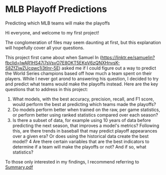 # MLB Playoff Predictions
Predicting which MLB teams will make the playoffs

Hi everyone, and welcome to my first project!

The conglomeration of files may seem daunting at first, but this explanation will hopefully cover all your questions.

This project first came about when Samuel In (https://linktr.ee/samuelin?fbclid=IwAR1HS47i7sVsvO7E8OKT5EKpV6zQNXHnvsK-S8ZfZjwZUcqwc1i3tInr-5E) asked me if I could figure out a way to predict the World Series champions based off how much a team spent on their players. While I never got arond to answering his question, I decided to try and predict what teams would make the playoffs instead. Here are the key questions that to address in this project:

1. What models, with the best accuracy, precision, recall, and F1 score, would perform the best at predicting which teams made the playoffs?
2. Do models perform better when trained on the raw, per game statistics, or perform better using ranked statistics compared over each season?
3. Is there a subset of data, for example using 10 years of data before predicting the next season, that improves a model's metrics? Following this, are there trends in baseball that may predict playoff appearances over a given era? Or does using the historical data create the best model?
4 Are there certain variables that are the best indicators to determine if a team will make the playoffs or not? And if so, what statistics?

To those only interested in my findings, I recommend referring to [Summary.pdf](summary.pdf)
